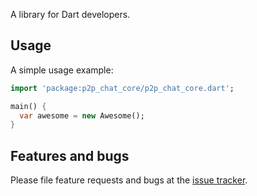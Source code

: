 A library for Dart developers.

## Usage

A simple usage example:

```dart
import 'package:p2p_chat_core/p2p_chat_core.dart';

main() {
  var awesome = new Awesome();
}
```

## Features and bugs

Please file feature requests and bugs at the [issue tracker][tracker].

[tracker]: http://example.com/issues/replaceme
